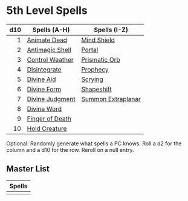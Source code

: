 # 5th Level Spells

| d10 | Spells (A-H)                              | Spells (I-Z)                                  |
| --: | ----------------------------------------- | --------------------------------------------- |
|   1 | [Animate Dead](Animate%20Dead.md)         | [Mind Shield](Mind%20Shield.md)               |
|   2 | [Antimagic Shell](Antimagic%20Shell.md)   | [Portal](Portal.md)                           |
|   3 | [Control Weather](Control%20Weather.md)   | [Prismatic Orb](Prismatic%20Orb.md)           |
|   4 | [Disintegrate](Disintegrate.md)           | [Prophecy](Prophecy.md)                       |
|   5 | [Divine Aid](Divine%20Aid.md)             | [Scrying](Scrying.md)                         |
|   6 | [Divine Form](Divine%20Form.md)           | [Shapeshift](Shapeshift.md)                   |
|   7 | [Divine Judgment](Divine%20Judgment.md)   | [Summon Extraplanar](Summon%20Extraplanar.md) |
|   8 | [Divine Word](Divine%20Word.md)           |                                               |
|   9 | [Finger of Death](Finger%20of%20Death.md) |                                               |
|  10 | [Hold Creature](Hold%20Creature.md)       |                                               |

Optional: Randomly generate what spells a PC knows. Roll a d2 for the column and a d10 for the row. Reroll on a null entry.

## Master List

| Spells |
| ------ |
|        |
